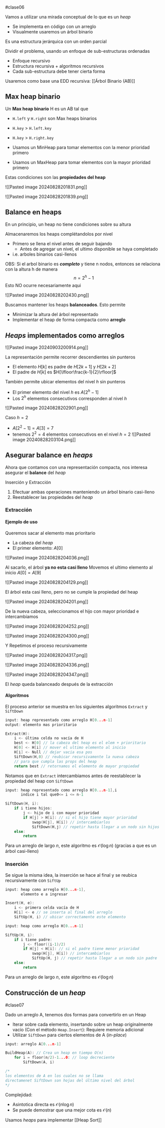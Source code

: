 #clase06 

Vamos a utilizar una mirada conceptual de lo que es un *heap*
- Se implementa en código con un arreglo
- Visualmente usaremos un árbol binario

Es una estructura jerárquica con un orden parcial

Dividir el problema, usando un enfoque de sub-estructuras ordenadas
- Enfoque recursivo
- Estructura recursiva + algoritmos recursivos
- Cada sub-estructura debe tener cierta forma

Usaremos como base una EDD recursiva: [[Árbol Binario (AB)]]

## Max heap binario

Un **Max heap binario** H es un AB tal que
- ``H.left`` y ``H.right`` son Max heaps binarios
- `H.key` > `H.left.key`
- `H.key` > `H.right.key`

- Usamos un MinHeap para tomar elementos con la menor prioridad primero
- Usamos un MaxHeap para tomar elementos con la mayor prioridad primero

Estas condiciones son las **propiedades del heap**

![[Pasted image 20240828201831.png]]

![[Pasted image 20240828201839.png]]

## Balance en heaps

En un principio, un heap no tiene condiciones sobre su altura

Almacenaremos los heaps complétandolos por nivel
- Primero se llena el nivel antes de seguir bajando
	- Antes de agregar un nivel, el ultimo disponible se haya completado
- i.e. arboles binarios casi-llenos

OBS: Si el arbol binario es ***completo*** y tiene n nodos, entonces se relaciona con la altura h de manera $$n = 2^h - 1$$
Esto NO ocurre necesariamente aqui

![[Pasted image 20240828202430.png]]

Buscamos mantener los heaps **balanceados**. Esto permite
- Minimizar la altura del árbol representado
- Implementar el heap de forma compacta como **arreglo**

## *Heaps* implementados como arreglos


![[Pasted image 20240903200914.png]]

La representación permite recorrer descendientes sin punteros
- El elemento $H[k]$ es padre de $H[2k+1]$ y $H[2k+2]$
- El padre de $H[k]$ es $H[\lfloor\frac{k-1}{2}\rfloor]$

También permite ubicar elementos del nivel $h$ sin punteros
- El primer elemento del nivel $h$ es $A[2^h - 1]$
- Los $2^h$ elementos consecutivos corresponden al nivel $h$

![[Pasted image 20240828202901.png]]

Caso $h=2$
- $A[2^2 -1] = A[3] = 7$
- tenemos $2^2 = 4$ elementos consecutivos en el nivel $h=2$
![[Pasted image 20240828203104.png]]

## Asegurar balance en *heaps*

Ahora que contamos con una representación compacta, nos interesa asegurar el **balance** del *heap*

Inserción y Extracción
1. Efectuar ambas operaciones manteniendo un árbol binario casi-lleno
2. Reestablecer las propiedades del *heap*
### Extracción

#### Ejemplo de uso

Queremos sacar al elemento mas prioritario
- La cabeza del *heap*
- El primer elemento: $A[0]$

![[Pasted image 20240828204036.png]]

Al sacarlo, el árbol **ya no esta casi lleno**
Movemos el ultimo elemento al inicio $A[0] = A[9]$

![[Pasted image 20240828204129.png]]

El árbol esta casi lleno, pero no se cumple la propiedad del heap

![[Pasted image 20240828204201.png]]

De la nueva cabeza, seleccionamos el hijo con mayor prioridad e intercambiamos 

![[Pasted image 20240828204252.png]]

![[Pasted image 20240828204300.png]]

Y Repetimos el proceso recursivamente

![[Pasted image 20240828204317.png]]

![[Pasted image 20240828204336.png]]

![[Pasted image 20240828204347.png]]

El *heap* queda balanceado después de la extracción

#### Algoritmos

El proceso anterior se muestra en los siguientes algoritmos `Extract` y `SiftDown`

```c
input: heap representado como arreglo H[0...n-1]
output: elemento mas prioritario

Extract(H):
	i <- última celda no vacía de H
	best <- H[0] // la cabeza del heap es el elem + prioritario
	H[0] <- H[i] // mover el ultimo elemento al inicio
	H[i] <- Null // dejar vacia esa pos
	SiftDown(H,0) // reubicar recursivamente la nueva cabeza
	// para que cumpla las props del heap
	return best // retornamos el elemento de mayor propiedad
```

Notamos que en `Extract` intercambiamos antes de reestablecer la propiedad del heap con `SiftDown`

```c
input: heap representado como arreglo H[0...n-1],i
	   indice i tal que0<= i <= n-1

SiftDown(H, i):
	if i tiene hijos:
		j <- hijo de i con mayor prioridad
		if H[j] > H[i]: // si el hijo tiene mayor prioridad
			swap(H[j], H[i]) // intercambiarlos
			SiftDown(H,j) // repetir hasta llegar a un nodo sin hijos
	else:
		return
```

Para un arreglo de largo $n$, este algoritmo es $\mathcal{O}(\log n)$ (gracias a que es un árbol casi-lleno)
### Inserción

Se sigue la misma idea, la inserción se hace al final y se reubica recursivamente con `SiftUp`

```c
input: heap como arreglo H[0...n-1],
	   elemento e a ingresar

Insert(H, e):
	i <- primera celda vacía de H
	H[i] <- e // se inserta al final del arreglo
	SiftUp(H, i) // ubicar correctamente este elemento

```

```c
input: heap como arreglo H[0...n-1]

SiftUp(H, i):
	if i tiene padre:
		j <- floor((i-1)/2)
		if H[j] < H[i]: // si el padre tiene menor prioridad
			swap(H[j], H[i]) // intercambiarlos
			SiftUp(H, j) // repetir hasta llegar a un nodo sin padre
	else:
		return
```

Para un arreglo de largo $n$, este algoritmo es $\mathcal{O}(\log n)$

## Construcción de un *heap*

#clase07

Dado un arreglo A, tenemos dos formas para convertirlo en un Heap
- Iterar sobre cada elemento, insertando sobre un heap originalmente vacío (Con el método `Heap.Insert`): Requiere memoria adicional
- Utilizar `SiftDown` para ciertos elementos de A (*in-place*)

```c
input: arreglo A[0...n-1]

BuildHeap(A): // Crea un heap en tiempo O(n)
	for i = floor(n/2)-1...0: // loop decreciente
		SiftDown(A, i)

/* 
los elementos de A en los cuales no se llama
directamenet SiftDown son hojas del último nivel del árbol
*/
```

Complejidad:
- Asintotica directa es $\mathcal{O}(n\log n)$
- Se puede demostrar que una mejor cota es $\mathcal{O}(n)$

Usamos *heaps* para implementar [[Heap Sort]]
